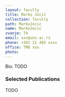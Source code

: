 ```yaml
---
layout: faculty
title: Marko Jocić
collection: faculty
path: MarkoJocic
name: MarkoJocic
zvanje: TA
email: xxx@uns.ac.rs
phone: +381 21 485 xxxx
office: TMD xxx
photo: 
---
```


Bio: TODO

### Selected Publications

TODO

